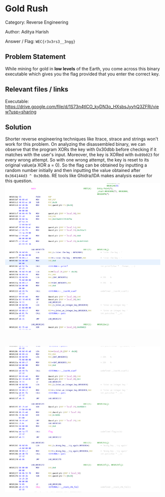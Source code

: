 # Gold Rush

Category: Reverse Engineering

Author: Aditya Harish

Answer / Flag: `WEC{r3v3rs3__3ngg}`

## Problem Statement

While mining for gold in **low levels** of the Earth, you come across this binary executable which gives you the flag provided that you enter the correct key.  
## Relevant files / links
Executable:
https://drive.google.com/file/d/1S73n4tlCO_kyDN3o_HXsbsJyyhQ3ZFRi/view?usp=sharing



## Solution

Shorter reverse engineering techniques like ltrace, strace and strings won't work for this problem. On analyzing the disassembled binary, we can observe that the program XORs the key with 0x30dbb before checking if it matches with the user's input. Moreover, the key is XORed with `0x89b023` for every wrong attempt. So with one wrong attempt, the key is reset to its original value(a XOR a = 0). So the flag can be obtained by inputting a random number initially and then inputting the value obtained after `0x364144d3 ^ 0x30dbb`. RE tools like Ghidra/IDA makes analysis easier for this question. 
![alt text](Disassembly.png) <br><br><br><br>
![alt text](Disassembly1.png)
